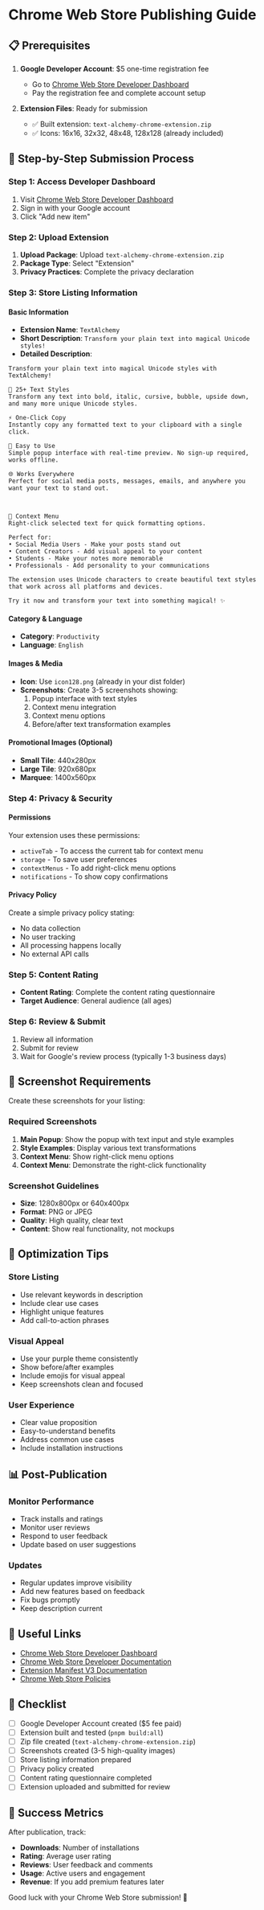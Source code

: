 # Chrome Web Store Publishing Guide

## 📋 **Prerequisites**

1. **Google Developer Account**: $5 one-time registration fee
   - Go to [Chrome Web Store Developer Dashboard](https://chrome.google.com/webstore/devconsole/)
   - Pay the registration fee and complete account setup

2. **Extension Files**: Ready for submission
   - ✅ Built extension: `text-alchemy-chrome-extension.zip`
   - ✅ Icons: 16x16, 32x32, 48x48, 128x128 (already included)

## 🚀 **Step-by-Step Submission Process**

### **Step 1: Access Developer Dashboard**
1. Visit [Chrome Web Store Developer Dashboard](https://chrome.google.com/webstore/devconsole/)
2. Sign in with your Google account
3. Click "Add new item"

### **Step 2: Upload Extension**
1. **Upload Package**: Upload `text-alchemy-chrome-extension.zip`
2. **Package Type**: Select "Extension"
3. **Privacy Practices**: Complete the privacy declaration

### **Step 3: Store Listing Information**

#### **Basic Information**
- **Extension Name**: `TextAlchemy`
- **Short Description**: `Transform your plain text into magical Unicode styles!`
- **Detailed Description**:
```
Transform your plain text into magical Unicode styles with TextAlchemy!

🎨 25+ Text Styles
Transform any text into bold, italic, cursive, bubble, upside down, and many more unique Unicode styles.

⚡ One-Click Copy
Instantly copy any formatted text to your clipboard with a single click.

🔧 Easy to Use
Simple popup interface with real-time preview. No sign-up required, works offline.

🌐 Works Everywhere
Perfect for social media posts, messages, emails, and anywhere you want your text to stand out.



🎯 Context Menu
Right-click selected text for quick formatting options.

Perfect for:
• Social Media Users - Make your posts stand out
• Content Creators - Add visual appeal to your content
• Students - Make your notes more memorable
• Professionals - Add personality to your communications

The extension uses Unicode characters to create beautiful text styles that work across all platforms and devices.

Try it now and transform your text into something magical! ✨
```

#### **Category & Language**
- **Category**: `Productivity`
- **Language**: `English`

#### **Images & Media**
- **Icon**: Use `icon128.png` (already in your dist folder)
- **Screenshots**: Create 3-5 screenshots showing:
  1. Popup interface with text styles
  2. Context menu integration
  3. Context menu options
  4. Before/after text transformation examples

#### **Promotional Images** (Optional)
- **Small Tile**: 440x280px
- **Large Tile**: 920x680px
- **Marquee**: 1400x560px

### **Step 4: Privacy & Security**

#### **Permissions**
Your extension uses these permissions:
- `activeTab` - To access the current tab for context menu
- `storage` - To save user preferences
- `contextMenus` - To add right-click menu options
- `notifications` - To show copy confirmations

#### **Privacy Policy**
Create a simple privacy policy stating:
- No data collection
- No user tracking
- All processing happens locally
- No external API calls

### **Step 5: Content Rating**
- **Content Rating**: Complete the content rating questionnaire
- **Target Audience**: General audience (all ages)

### **Step 6: Review & Submit**
1. Review all information
2. Submit for review
3. Wait for Google's review process (typically 1-3 business days)

## 📸 **Screenshot Requirements**

Create these screenshots for your listing:

### **Required Screenshots**
1. **Main Popup**: Show the popup with text input and style examples
2. **Style Examples**: Display various text transformations
3. **Context Menu**: Show right-click menu options
4. **Context Menu**: Demonstrate the right-click functionality

### **Screenshot Guidelines**
- **Size**: 1280x800px or 640x400px
- **Format**: PNG or JPEG
- **Quality**: High quality, clear text
- **Content**: Show real functionality, not mockups

## 🎯 **Optimization Tips**

### **Store Listing**
- Use relevant keywords in description
- Include clear use cases
- Highlight unique features
- Add call-to-action phrases

### **Visual Appeal**
- Use your purple theme consistently
- Show before/after examples
- Include emojis for visual appeal
- Keep screenshots clean and focused

### **User Experience**
- Clear value proposition
- Easy-to-understand benefits
- Address common use cases
- Include installation instructions

## 📊 **Post-Publication**

### **Monitor Performance**
- Track installs and ratings
- Monitor user reviews
- Respond to user feedback
- Update based on user suggestions

### **Updates**
- Regular updates improve visibility
- Add new features based on feedback
- Fix bugs promptly
- Keep description current

## 🔗 **Useful Links**

- [Chrome Web Store Developer Dashboard](https://chrome.google.com/webstore/devconsole/)
- [Chrome Web Store Developer Documentation](https://developer.chrome.com/docs/webstore/)
- [Extension Manifest V3 Documentation](https://developer.chrome.com/docs/extensions/mv3/)
- [Chrome Web Store Policies](https://developer.chrome.com/docs/webstore/program_policies/)

## 📝 **Checklist**

- [ ] Google Developer Account created ($5 fee paid)
- [ ] Extension built and tested (`pnpm build:all`)
- [ ] Zip file created (`text-alchemy-chrome-extension.zip`)
- [ ] Screenshots created (3-5 high-quality images)
- [ ] Store listing information prepared
- [ ] Privacy policy created
- [ ] Content rating questionnaire completed
- [ ] Extension uploaded and submitted for review

## 🎉 **Success Metrics**

After publication, track:
- **Downloads**: Number of installations
- **Rating**: Average user rating
- **Reviews**: User feedback and comments
- **Usage**: Active users and engagement
- **Revenue**: If you add premium features later

Good luck with your Chrome Web Store submission! 🚀 